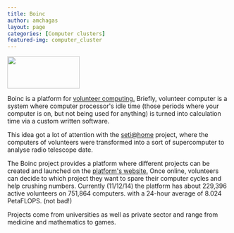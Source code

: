 ```yaml
---
title: Boinc
author: amchagas
layout: page
categories: [Computer clusters]
featured-img: computer_cluster
---
```



<img class="alignnone" src="https://i1.wp.com/boinc.berkeley.edu/logo/www_logo.gif?resize=164%2C73" alt="" width="164" height="73" data-recalc-dims="1" />

Boinc is a platform for [volunteer computing.](http://boinc.berkeley.edu/trac/wiki/VolunteerComputing) Briefly, volunteer computer is a system where computer processor's idle time (those periods where your computer is on, but not being used for anything) is turned into calculation time via a custom written software.

This idea got a lot of attention with the [seti@home](http://setiathome.ssl.berkeley.edu/) project, where the computers of volunteers were transformed into a sort of supercomputer to analyse radio telescope date.

The Boinc project provides a platform where different projects can be created and launched on the [platform's website.](http://boinc.berkeley.edu/) Once online, volunteers can decide to which project they want to spare their computer cycles and help crushing numbers. Currently (11/12/14) the platform has about 229,396 active volunteers on 751,864 computers. with a 24-hour average of 8.024 PetaFLOPS. (not bad!)

Projects come from universities as well as private sector and range from medicine and mathematics to games.
